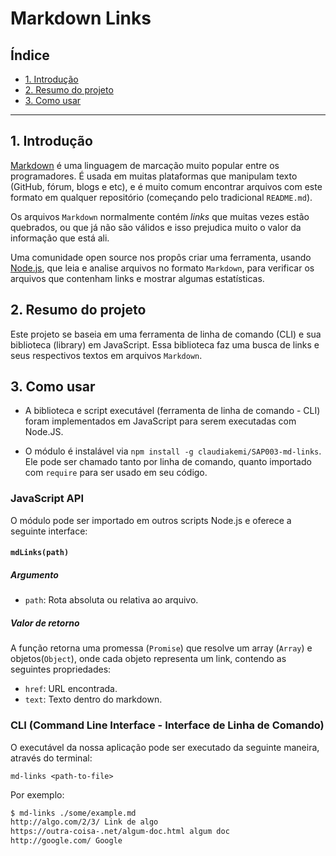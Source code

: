# Markdown Links

## Índice

* [1. Introdução](#1-introdução)
* [2. Resumo do projeto](#2-resumo-do-projeto)
* [3. Como usar](#3-como-usar)

***

## 1. Introdução

[Markdown](https://pt.wikipedia.org/wiki/Markdown) é uma linguagem de marcação
muito popular entre os programadores. É usada em muitas plataformas que
manipulam texto (GitHub, fórum, blogs e etc), e é muito comum encontrar arquivos
com este formato em qualquer repositório (começando pelo tradicional
`README.md`).

Os arquivos `Markdown` normalmente contém _links_ que muitas vezes estão
quebrados, ou que já não são válidos e isso prejudica muito o valor da
informação que está ali.

Uma comunidade open source nos propôs criar uma ferramenta, usando
[Node.js](https://nodejs.org/), que leia e analise arquivos no formato
`Markdown`, para verificar os arquivos que contenham links e mostrar algumas
estatísticas.

## 2. Resumo do projeto

Este projeto se baseia em uma ferramenta de linha de comando (CLI) e sua biblioteca (library) em JavaScript.
Essa biblioteca faz uma busca de links e seus respectivos textos em arquivos `Markdown`.

## 3. Como usar

* A biblioteca e script executável (ferramenta de linha de comando - CLI) foram implementados em JavaScript para serem executadas com Node.JS.

* O módulo é instalável via `npm install -g claudiakemi/SAP003-md-links`.
  Ele pode ser chamado tanto por linha de comando, quanto importado com `require` para ser usado em seu código.

### JavaScript API

O módulo pode ser importado em outros scripts Node.js e oferece a
seguinte interface:

#### `mdLinks(path)`

##### Argumento

* `path`: Rota absoluta ou relativa ao arquivo.

##### Valor de retorno

A função retorna uma promessa (`Promise`) que resolve um array (`Array`) e
objetos(`Object`), onde cada objeto representa um link, contendo as seguintes
propriedades:

* `href`: URL encontrada.
* `text`: Texto dentro do markdown.

### CLI (Command Line Interface - Interface de Linha de Comando)

O executável da nossa aplicação pode ser executado da seguinte maneira,
através do terminal:

`md-links <path-to-file>`

Por exemplo:

```sh
$ md-links ./some/example.md
http://algo.com/2/3/ Link de algo
https://outra-coisa-.net/algum-doc.html algum doc
http://google.com/ Google
```
